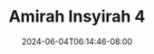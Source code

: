 --- 
title: "Amirah Insyirah 4"
description: "video bokep Amirah Insyirah 4 durasi panjang durasi panjang new"
date: 2024-06-04T06:14:46-08:00
file_code: "raot0o6odokf"
draft: false
cover: "rqwhclsc9kgqcpq2.jpg"
tags: ["Amirah", "Insyirah", "bokep-indo", "bokep-viral", "bokep-ig"]
length: 240
fld_id: "1483924"
foldername: "Amirah insyirah"
categories: ["Amirah insyirah"]
views: 0
---